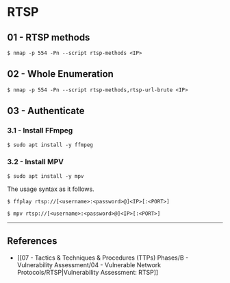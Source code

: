 # RTSP

## 01 - RTSP methods

```
$ nmap -p 554 -Pn --script rtsp-methods <IP>
```

## 02 - Whole Enumeration

```
$ nmap -p 554 -Pn --script rtsp-methods,rtsp-url-brute <IP>
```

## 03 - Authenticate 

### 3.1 - Install FFmpeg

```
$ sudo apt install -y ffmpeg
```

### 3.2 - Install MPV

```
$ sudo apt install -y mpv
```

The usage syntax as it follows.

```
$ ffplay rtsp://[<username>:<password>@]<IP>[:<PORT>]

$ mpv rtsp://[<username>:<password>@]<IP>[:<PORT>]
```

---
## References

- [[07 - Tactics & Techniques & Procedures (TTPs) Phases/B - Vulnerability Assessment/04 - Vulnerable Network Protocols/RTSP|Vulnerability Assessment: RTSP]]